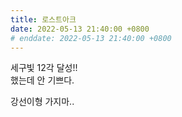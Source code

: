 ```yaml
---
title: 로스트아크
date: 2022-05-13 21:40:00 +0800
# enddate: 2022-05-13 21:40:00 +0800
---
```


세구빛 12각 달성!!  
했는데 안 기쁘다.

강선이형 가지마..
